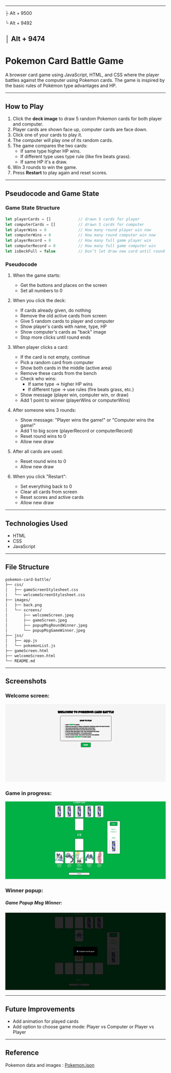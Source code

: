 -----------------------------------------------------------------------------------------
├	Alt + 9500

└	Alt + 9492

│	Alt + 9474
-----------------------------------------------------------------------------------------
# Pokemon Card Battle Game

A browser card game using JavaScript, HTML, and CSS where the player battles against the computer using Pokemon cards.
The game is inspired by the basic rules of Pokémon type advantages and HP.

-----------------------------------------------------------------------------------------

## How to Play

1. Click the **deck image** to draw 5 random Pokemon cards for both player and computer.
2. Player cards are shown face up, computer cards are face down.
3. Click one of your cards to play it.
4. The computer will play one of its random cards.
5. The game compares the two cards:
    - If same type higher HP wins.
    - If different type uses type rule (like fire beats grass).
    - If same HP it's a draw.
6. Win 3 rounds to win the game.
7. Press **Restart** to play again and reset scores.

-----------------------------------------------------------------------------------------

## Pseudocode and Game State

### Game State Structure

```js
let playerCards = []            // drawn 5 cards for player
let computerCards = []          // drawn 5 cards for computer
let playerWins = 0              // How many round player win now
let computerWins = 0            // How many round computer win now
let playerRecord = 0            // How many full game player win
let computerRecord = 0          // How many full game computer win
let isDeckFull = false          // Don’t let draw new card until round finish
```

### Pseudocode

1. When the game starts:
   - Get the buttons and places on the screen 
   - Set all numbers to 0

2. When you click the deck:
   - If cards already given, do nothing
   - Remove the old active cards from screen
   - Give 5 random cards to player and computer
   - Show player's cards with name, type, HP
   - Show computer's cards as "back" image
   - Stop more clicks until round ends

3. When player clicks a card:
   - If the card is not empty, continue
   - Pick a random card from computer
   - Show both cards in the middle (active area)
   - Remove these cards from the bench
   - Check who wins:
     - If same type -> higher HP wins
     - If different type -> use rules (fire beats grass, etc.)
   - Show message (player win, computer win, or draw)
   - Add 1 point to winner (playerWins or computerWins)

4. After someone wins 3 rounds:
   - Show message: "Player wins the game!" or "Computer wins the game!"
   - Add 1 to big score (playerRecord or computerRecord)
   - Reset round wins to 0
   - Allow new draw

5. After all cards are used:
   - Reset round wins to 0
   - Allow new draw

6. When you click "Restart":
   - Set everything back to 0
   - Clear all cards from screen
   - Reset scores and active cards
   - Allow new draw
-----------------------------------------------------------------------------------------

## Technologies Used

- HTML
- CSS
- JavaScript

-----------------------------------------------------------------------------------------

## File Structure

```
pokemon-card-battle/
├── css/
│   ├── gameScreenStylesheet.css
│   └── welcomeScreenStylesheet.css
├── images/
│   ├── back.png
│   └── screens/
│       ├── welcomeScreen.jpeg
│       ├── gameScreen.jpeg
│       ├── popupMsgRoundWinner.jpeg
│       └── popupMsgGameWinner.jpeg
├── jss/
│   ├── app.js
│   └── pokemonList.js
├── gameScreen.html
├── welcomeScreen.html
└── README.md
```
-----------------------------------------------------------------------------------------

## Screenshots

### Welcome screen:
![Welcome Screen](./images/screens/welcomeScreen.jpeg)

### Game in progress:
![Game Screen](./images/screens/gameScreen.jpeg)

###  Winner popup:
##### Game Popup Msg Winner:
![Popup Game](./images/screens/popupMsgGameWinner.jpeg)

-----------------------------------------------------------------------------------------

## Future Improvements

- Add animation for played cards
- Add option to choose game mode: Player vs Computer or Player vs Player

-----------------------------------------------------------------------------------------
## Reference

 Pokemon data and images : [Pokemon.json](https://github.com/Purukitto/pokemon-data.json)